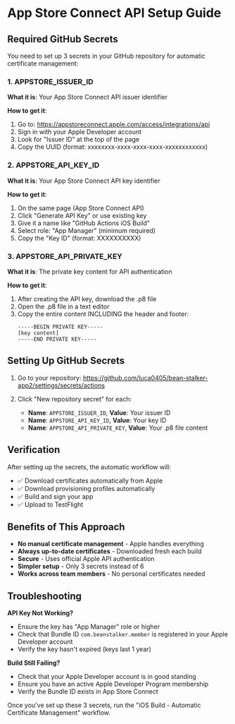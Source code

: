 # App Store Connect API Setup Guide

## Required GitHub Secrets

You need to set up 3 secrets in your GitHub repository for automatic certificate management:

### 1. APPSTORE_ISSUER_ID
**What it is**: Your App Store Connect API issuer identifier

**How to get it**:
1. Go to: https://appstoreconnect.apple.com/access/integrations/api
2. Sign in with your Apple Developer account
3. Look for "Issuer ID" at the top of the page
4. Copy the UUID (format: xxxxxxxx-xxxx-xxxx-xxxx-xxxxxxxxxxxx)

### 2. APPSTORE_API_KEY_ID  
**What it is**: Your App Store Connect API key identifier

**How to get it**:
1. On the same page (App Store Connect API)
2. Click "Generate API Key" or use existing key
3. Give it a name like "GitHub Actions iOS Build"
4. Select role: "App Manager" (minimum required)
5. Copy the "Key ID" (format: XXXXXXXXXX)

### 3. APPSTORE_API_PRIVATE_KEY
**What it is**: The private key content for API authentication

**How to get it**:
1. After creating the API key, download the .p8 file
2. Open the .p8 file in a text editor
3. Copy the entire content INCLUDING the header and footer:
   ```
   -----BEGIN PRIVATE KEY-----
   [key content]
   -----END PRIVATE KEY-----
   ```

## Setting Up GitHub Secrets

1. Go to your repository: https://github.com/luca0405/bean-stalker-app2/settings/secrets/actions

2. Click "New repository secret" for each:
   - **Name**: `APPSTORE_ISSUER_ID`, **Value**: Your issuer ID
   - **Name**: `APPSTORE_API_KEY_ID`, **Value**: Your key ID  
   - **Name**: `APPSTORE_API_PRIVATE_KEY`, **Value**: Your .p8 file content

## Verification

After setting up the secrets, the automatic workflow will:
- ✅ Download certificates automatically from Apple
- ✅ Download provisioning profiles automatically  
- ✅ Build and sign your app
- ✅ Upload to TestFlight

## Benefits of This Approach

- **No manual certificate management** - Apple handles everything
- **Always up-to-date certificates** - Downloaded fresh each build
- **Secure** - Uses official Apple API authentication
- **Simpler setup** - Only 3 secrets instead of 6
- **Works across team members** - No personal certificates needed

## Troubleshooting

**API Key Not Working?**
- Ensure the key has "App Manager" role or higher
- Check that Bundle ID `com.beanstalker.member` is registered in your Apple Developer account
- Verify the key hasn't expired (keys last 1 year)

**Build Still Failing?**
- Check that your Apple Developer account is in good standing
- Ensure you have an active Apple Developer Program membership
- Verify the Bundle ID exists in App Store Connect

Once you've set up these 3 secrets, run the "iOS Build - Automatic Certificate Management" workflow.